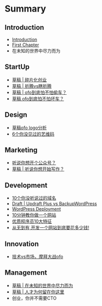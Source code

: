 # Summary

## Introduction

* [Introduction](README.md)
* [First Chapter](chapter1.md)
* 在未知的世界中尽力而为

## StartUp

* [草稿 \| 碎片化创业](startup/碎片化创业.md)
* [草稿 \| 折腾vs瞎折腾](startup/折腾vs瞎折腾.md)
* [草稿 \| ofo到底怕不怕偷车？](startup/ofo到底怕不怕偷车？.md)
* [草稿 ofo到底怕不怕坏车？](startup/ofo到底怕不怕坏车？.md)

## Design

* [草稿ofo logo分析](design/ofo-logo分析.md)
* [6个你没见过的艺维码](design/6ge-ni-mei-jian-guo-de-er-wei-ma.md)

## Marketing

* [听说你想开个公众号？](marketing/听说你想开个公众号？.md)
* [草稿 \| 听说你想开始写作？](marketing/听说你想开始写作？.md)

## Development

* [10个你没听说过的域名](development/yu-ming-han-yi.md)
* [Draft \| Updraft Plus vs BackupWordPress](development/updraft-plus-vs-backupwordpress.md)
* [WordPress Deployment](development/wordpress-deployment.md)
* [10分钟教你做一个网站](development/10fen-zhong-jiao-ni-zuo-yi-ge-wang-zhan.md)
* [优质程序员10大特征](development/you-zhi-cheng-xu-yuan-10-da-te-zheng.md)
* [从无到有,开发一个网站到底要花多少钱!](development/cong-wu-dao-67092c-kai-fa-yi-ge-wang-zhan-dao-di-yao-hua-duo-shao-94b121.md)

## Innovation

* [技术vs市场，摩拜大战ofo](innovation/技术vs市场，摩拜大战ofo.md)

## Management

* [草稿 \| 在未知的世界中尽力而为](management/uncertainty.md)
* [草稿 \| 人才为何留在你这里](management/talents.md)
* 创业，你并不需要CTO

